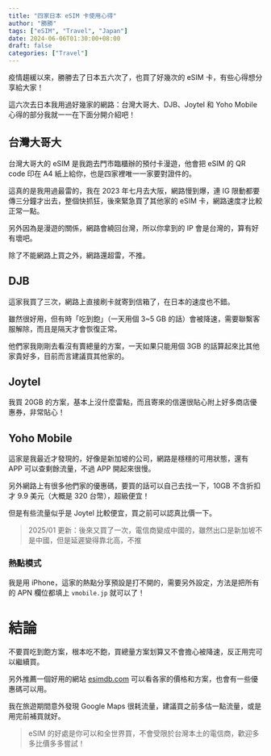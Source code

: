 ```yaml
---
title: "四家日本 eSIM 卡使用心得"
author: "勝勝"
tags: ["eSIM", "Travel", "Japan"]
date: 2024-06-06T01:30:00+08:00
draft: false
categories: ["Travel"]
---
```


疫情趨緩以來，勝勝去了日本五六次了，也買了好幾次的 eSIM 卡，有些心得想分享給大家！

這六次去日本我用過好幾家的網路：台灣大哥大、DJB、Joytel 和 Yoho Mobile 心得的部分我就一一在下面分開介紹吧！

## 台灣大哥大

台灣大哥大的 eSIM 是我跑去門市臨櫃辦的預付卡漫遊，他會把 eSIM 的 QR code 印在 A4 紙上給你，也是四家裡唯一一家要對證件的。

這真的是我用過最雷的，我在 2023 年七月去大阪，網路慢到爆，連 IG 限動都要傳三分鐘才出去，整個快抓狂，後來緊急買了其他家的 eSIM 卡，網路速度才比較正常一點。

另外因為是漫遊的關係，網路會繞回台灣，所以你拿到的 IP 會是台灣的，算有好有壞吧。

除了不能網路上買之外，網路還超雷，不推。

## DJB

這家我買了三次，網路上直接刷卡就寄到信箱了，在日本的速度也不錯。

雖然很好用，但有時「吃到飽」（一天用個 3~5 GB 的話）會被降速，需要聯繫客服解除，而且是隔天才會恢復正常。

他們家我剛剛去看沒有賣總量的方案，一天如果只能用個 3GB 的話算起來比其他家貴好多，目前而言建議買其他家的。

## Joytel

我買 20GB 的方案，基本上沒什麼雷點，而且寄來的信還很貼心附上好多商店優惠券，非常貼心！

## Yoho Mobile

這家是我最近才發現的，好像是新加坡的公司，網路是穩穩的可用狀態，還有 APP 可以查剩餘流量，不過 APP 開起來很慢。

另外網路上有很多他們家的優惠碼，要買的話可以自己去找一下，10GB 不含折扣才 9.9 美元（大概是 320 台幣），超級便宜！

但是有些流量似乎是 Joytel 比較便宜，買之前可以認真比價一下。

> 2025/01 更新：後來又買了一次，電信商變成中國的，雖然出口是新加坡不是中國，但是延遲變得靠北高，不推

### 熱點模式

我是用 iPhone，這家的熱點分享預設是打不開的，需要另外設定，方法是把所有的 APN 欄位都填上 `vmobile.jp` 就可以了！

# 結論

不要買吃到飽方案，根本吃不飽，買總量方案划算又不會擔心被降速，反正用完可以繼續買。

另外推薦一個好用的網站 [esimdb.com](https://esimdb.com/japan) 可以看各家的價格和方案，也會有一些優惠碼可以用。

我在旅遊期間意外發現 Google Maps 很耗流量，建議買之前多估一點流量，或是用完前補買就好。

> eSIM 的好處是你可以和全世界買，不會受限於台灣本土的電信商，歡迎多多比價多多嘗試！
